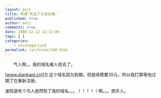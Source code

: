 ```yaml
---
layout: post
title: 所谓‘失去了才会后悔、’
published: true
author: moli
comments: true
date: 2008-12-12 12:12:00
tags: [ ]
categories:
    - uncategorized
permalink: /archives/340.html
---
```

&nbsp;&nbsp;&nbsp;&nbsp;&nbsp;&nbsp; 气人啊。。我的域名被人抢去了，

[www.diankapt.cn][1] 这个域名因为到期，但是续费要35元，所以我打算等他过期了在重新注册。

谁知道有个鸟人居然抢了我的域名。。。！！！！！啊。。。想杀人。

 [1]: http://www.diankapt.cn